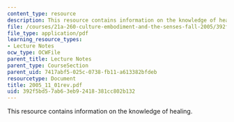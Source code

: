 ```yaml
---
content_type: resource
description: This resource contains information on the knowledge of healing.
file: /courses/21a-260-culture-embodiment-and-the-senses-fall-2005/392f5bd57ab63eb92418381cc802b132_2005_11_01rev.pdf
file_type: application/pdf
learning_resource_types:
- Lecture Notes
ocw_type: OCWFile
parent_title: Lecture Notes
parent_type: CourseSection
parent_uid: 7417abf5-025c-0738-fb11-a613382bfdeb
resourcetype: Document
title: 2005_11_01rev.pdf
uid: 392f5bd5-7ab6-3eb9-2418-381cc802b132
---
```

This resource contains information on the knowledge of healing.

